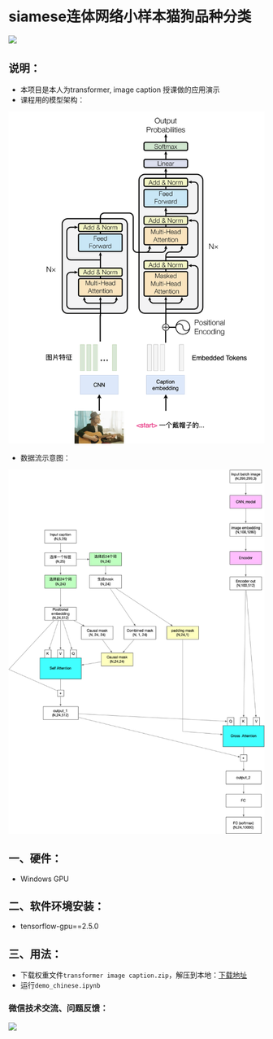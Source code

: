 # siamese连体网络小样本猫狗品种分类

![](https://enpei-md.oss-cn-hangzhou.aliyuncs.com/img20220909205358.png?x-oss-process=style/wp)





## 说明：

* 本项目是本人为transformer, image caption 授课做的应用演示
* 课程用的模型架构：

![](./model.png)



* 数据流示意图：

![image_caption](image_caption.jpg)

## 一、硬件：

* Windows GPU

## 二、软件环境安装：

* tensorflow-gpu==2.5.0

## 三、用法：

* 下载权重文件`transformer image caption.zip`，解压到本地：[下载地址](https://github.com/enpeizhao/CVprojects/releases)
* 运行`demo_chinese.ipynb`



### 微信技术交流、问题反馈：

<img src="https://enpei-md.oss-cn-hangzhou.aliyuncs.com/imgIMG_5862.JPG?x-oss-process=style/wp" style="width:200px;" />

